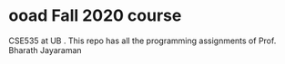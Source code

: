 # ooad Fall 2020 course
CSE535 at UB . This repo has all the programming assignments of Prof. Bharath Jayaraman 
